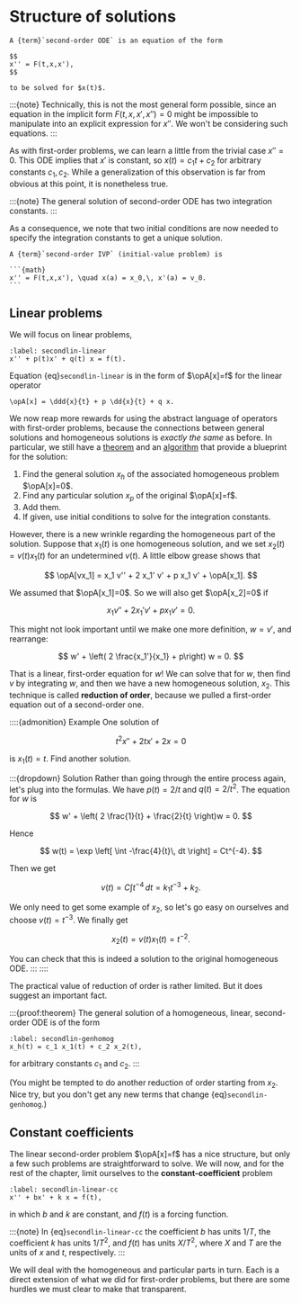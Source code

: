 # Structure of solutions

````{proof:definition} Second-order ODE
A {term}`second-order ODE` is an equation of the form

$$
x'' = F(t,x,x'),
$$

to be solved for $x(t)$.
````

:::{note}
Technically, this is not the most general form possible, since an equation in the implicit form $F(t,x,x',x'')=0$ might be impossible to manipulate into an explicit expression for $x''$. We won't be considering such equations.
:::

As with first-order problems, we can learn a little from the trivial case $x''=0$. This ODE implies that $x'$ is constant, so $x(t)=c_1 t + c_2$ for arbitrary constants $c_1,c_2$. While a generalization of this observation is far from obvious at this point, it is nonetheless true.

:::{note}
The general solution of second-order ODE has two integration constants.
:::

As a consequence, we note that two initial conditions are now needed to specify the integration constants to get a unique solution.

````{proof:definition} Second-order IVP
A {term}`second-order IVP` (initial-value problem) is

```{math}
x'' = F(t,x,x'), \quad x(a) = x_0,\, x'(a) = v_0.
```
````

## Linear problems

We will focus on linear problems,

```{math}
:label: secondlin-linear
x'' + p(t)x' + q(t) x = f(t).
```

Equation {eq}`secondlin-linear` is in the form of $\opA[x]=f$ for the linear operator

```{math}
\opA[x] = \ddd{x}{t} + p \dd{x}{t} + q x.
```

We now reap more rewards for using the abstract language of operators with first-order problems, because the connections between general solutions and homogeneous solutions is *exactly the same* as before. In particular, we still have a [theorem](theorem-firstlin-general) and an [algorithm](algorithm-firstlin-solve) that provide a blueprint for the solution:

1. Find the general solution $x_h$ of the associated homogeneous problem $\opA[x]=0$.
2. Find any particular solution $x_p$ of the original $\opA[x]=f$.
3. Add them.
4. If given, use initial conditions to solve for the integration constants.


However, there is a new wrinkle regarding the homogeneous part of the solution. Suppose that $x_1(t)$ is one homogeneous solution, and we set $x_2(t)=v(t)x_1(t)$ for an undetermined $v(t)$. A little elbow grease shows that 

$$
\opA[vx_1] = x_1 v'' + 2 x_1' v' + p x_1 v' + \opA[x_1].
$$

We assumed that $\opA[x_1]=0$. So we will also get $\opA[x_2]=0$ if

$$
x_1 v'' + 2x_1' v' + p x_1 v' = 0.
$$

This might not look important until we make one more definition, $w=v'$, and rearrange:

$$
w' + \left( 2 \frac{x_1'}{x_1} + p\right) w = 0.
$$

That is a linear, first-order equation for $w$! We can solve that for $w$, then find $v$ by integrating $w$, and then we have a new homogeneous solution, $x_2$. This technique is called **reduction of order**, because we pulled a first-order equation out of a second-order one.

::::{admonition} Example
One solution of 

$$
t^2 x'' + 2t x' + 2x = 0
$$

is $x_1(t)=t$. Find another solution.

:::{dropdown} Solution
Rather than going through the entire process again, let's plug into the formulas. We have $p(t)=2/t$ and $q(t)=2/t^2$. The equation for $w$ is

$$
w' + \left( 2 \frac{1}{t} + \frac{2}{t} \right)w = 0.
$$

Hence

$$
w(t) = \exp \left[ \int -\frac{4}{t}\, dt \right] = Ct^{-4}.
$$

Then we get

$$
v(t) = C\int t^{-4}\, dt = k_1 t^{-3} + k_2.
$$

We only need to get some example of $x_2$, so let's go easy on ourselves and choose $v(t)=t^{-3}$. We finally get

$$
x_2(t) = v(t) x_1(t) = t^{-2}.
$$

You can check that this is indeed a solution to the original homogeneous ODE.
:::
::::

The practical value of reduction of order is rather limited. But it does suggest an important fact.

:::{proof:theorem}
The general solution of a homogeneous, linear, second-order ODE is of the form

```{math}
:label: secondlin-genhomog
x_h(t) = c_1 x_1(t) + c_2 x_2(t),
```
for arbitrary constants $c_1$ and $c_2$. 
:::

(You might be tempted to do another reduction of order starting from $x_2$. Nice try, but you don't get any new terms that change {eq}`secondlin-genhomog`.)

## Constant coefficients

The linear second-order problem $\opA[x]=f$ has a nice structure, but only a few such problems are straightforward to solve. We will now, and for the rest of the chapter, limit ourselves to the **constant-coefficient** problem

```{math}
:label: secondlin-linear-cc
x'' + bx' + k x = f(t),
```

in which $b$ and $k$ are constant, and $f(t)$ is a forcing function.

:::{note}
In {eq}`secondlin-linear-cc` the coefficient $b$ has units $1/T$, the coefficient $k$ has units $1/T^2$, and $f(t)$ has units $X/T^2$, where $X$ and $T$ are the units of $x$ and $t$, respectively.
:::

We will deal with the homogeneous and particular parts in turn. Each is a direct extension of what we did for first-order problems, but there are some hurdles we must clear to make that transparent.
